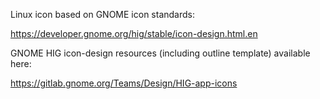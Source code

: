 Linux icon based on GNOME icon standards:

https://developer.gnome.org/hig/stable/icon-design.html.en

GNOME HIG icon-design resources (including outline template) available here:

https://gitlab.gnome.org/Teams/Design/HIG-app-icons